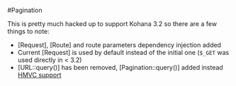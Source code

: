 #Pagination

This is pretty much hacked up to support Kohana 3.2 so there are a few things to note:

- [Request], [Route] and route parameters dependency injection added
- Current [Request] is used by default instead of the initial one (`$_GET` was used directly in < 3.2)
- [URL::query()] has been removed, [Pagination::query()] added instead [HMVC support](http:/wikipedia.org/wiki/Hierarchical_model–view–controller)